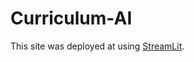 # Curriculum-AI


This site was deployed at using [StreamLit]([https://pages.github.com/](https://drvicki-curriculum-ai-curriculum-ai-4aubu3.streamlit.app/)).
